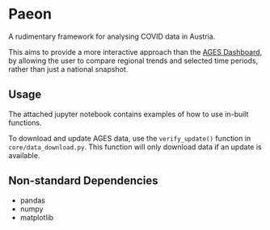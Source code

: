 # Paeon

A rudimentary framework for analysing COVID data in Austria.

This aims to provide a more interactive approach than the [AGES Dashboard]("https://covid19-dashboard.ages.at/"), by allowing the user to compare regional trends and selected time periods, rather than just a national snapshot.

## Usage

The attached jupyter notebook contains examples of how to use in-built functions.

To download and update AGES data, use the `verify_update()` function in `core/data_download.py`. This function will only download data if an update is available.

## Non-standard Dependencies

* pandas
* numpy
* matplotlib